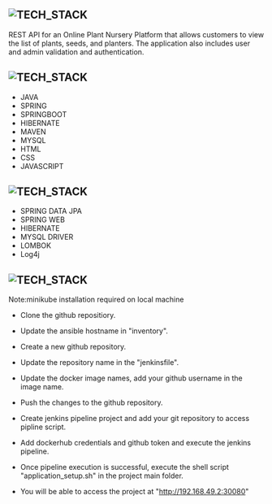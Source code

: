 
## ![TECH_STACK](https://img.shields.io/badge/BlossomCare-%231572B6.svg?style=for-the-badge)

REST API for an Online Plant Nursery Platform that allows customers to view the list of plants, seeds, and planters. 
The application also includes user and admin validation and authentication.

## ![TECH_STACK](https://img.shields.io/badge/Tech_Stack-%231572B6.svg?style=for-the-badge)

- JAVA
- SPRING
- SPRINGBOOT
- HIBERNATE
- MAVEN
- MYSQL
- HTML
- CSS
- JAVASCRIPT

## ![TECH_STACK](https://img.shields.io/badge/Dependencies-%231572B6.svg?style=for-the-badge)

- SPRING DATA JPA
- SPRING WEB
- HIBERNATE
- MYSQL DRIVER
- LOMBOK
- Log4j

## ![TECH_STACK](https://img.shields.io/badge/Run_Locally-%231572B6.svg?style=for-the-badge)

Note:minikube installation required on local machine

- Clone the github repositiory.

- Update the ansible hostname in "inventory".

- Create a new github repository.

- Update the repository name in the "jenkinsfile".

- Update the docker image names, add your github username in the image name.

- Push the changes to the github repository.

- Create jenkins pipeline project and add your git repository to access pipline script.

- Add dockerhub credentials and github token and execute the jenkins pipeline.
 
- Once pipeline execution is successful, execute the shell script "application_setup.sh" in the project main folder.

- You will be able to access the project at "http://192.168.49.2:30080"
